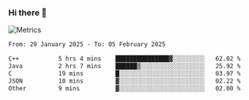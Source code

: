 ### Hi there 👋

![Metrics](https://github.com/radoapx/radoapx/blob/main/github-metrics.svg)

<!--START_SECTION:waka-->

```txt
From: 29 January 2025 - To: 05 February 2025

C++           5 hrs 4 mins    ███████████████▓░░░░░░░░░   62.02 %
Java          2 hrs 7 mins    ██████▒░░░░░░░░░░░░░░░░░░   25.92 %
C             19 mins         █░░░░░░░░░░░░░░░░░░░░░░░░   03.97 %
JSON          10 mins         ▓░░░░░░░░░░░░░░░░░░░░░░░░   02.22 %
Other         9 mins          ▓░░░░░░░░░░░░░░░░░░░░░░░░   02.00 %
```

<!--END_SECTION:waka-->

<!--
**radoapx/radoapx** is a ✨ _special_ ✨ repository because its `README.md` (this file) appears on your GitHub profile.

Here are some ideas to get you started:

- 🔭 I’m currently working on ...
- 🌱 I’m currently learning ...
- 👯 I’m looking to collaborate on ...
- 🤔 I’m looking for help with ...
- 💬 Ask me about ...
- 📫 How to reach me: ...
- 😄 Pronouns: ...
- ⚡ Fun fact: ...
-->
